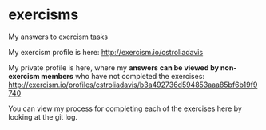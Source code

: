 # exercisms
My answers to exercism tasks

My exercism profile is here: http://exercism.io/cstroliadavis

My private profile is here, where my **answers can be viewed by non-exercism members** who have not completed the exercises:
http://exercism.io/profiles/cstroliadavis/b3a492736d594853aaa85bf6b19f9740 

You can view my process for completing each of the exercises here by looking at the git log.
